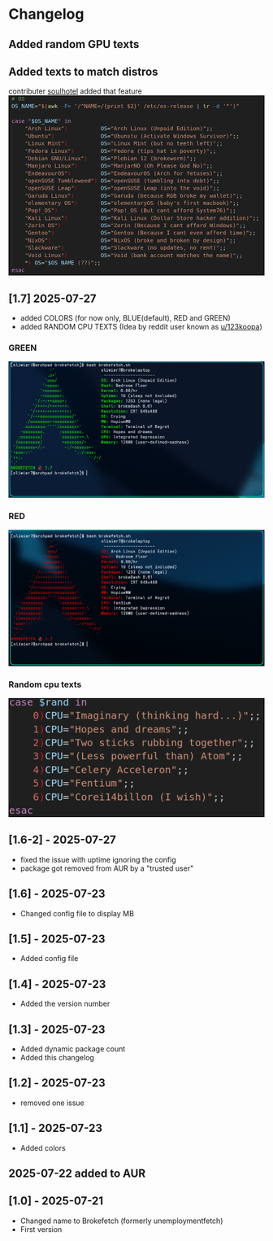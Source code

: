 # Changelog

## Added random GPU texts

## Added texts to match distros
contributer [soulhotel](https://github.com/soulhotel) added that feature
![screenshot](screenshots/os_texts.png)

## [1.7] 2025-07-27
- added COLORS (for now only, BLUE(default), RED and GREEN)
- added RANDOM CPU TEXTS (Idea by reddit user known as [u/123koopa](https://www.reddit.com/user/123koopa/))

### GREEN
![screenshot](screenshots/green1_7.png)
### RED
![screenshot](screenshots/red1_7.png)
### Random cpu texts
![screenshot](screenshots/randomcpu.png)


## [1.6-2] - 2025-07-27
- fixed the issue with uptime ignoring the config
- package got removed from AUR by a "trusted user"

## [1.6] - 2025-07-23
- Changed config file to display MB


## [1.5] - 2025-07-23
- Added config file

## [1.4] - 2025-07-23
- Added the version number

## [1.3] - 2025-07-23
- Added dynamic package count
- Added this changelog
 
## [1.2] - 2025-07-23
- removed one issue

## [1.1] - 2025-07-23
- Added colors

## 2025-07-22 added to AUR

## [1.0] - 2025-07-21
- Changed name to Brokefetch (formerly unemploymentfetch)
- First version

